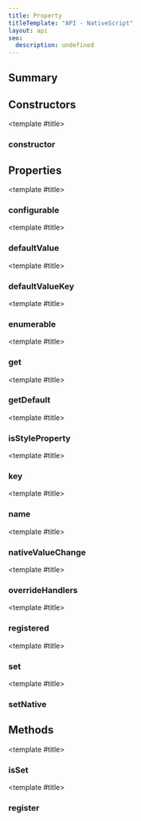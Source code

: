 ```yaml
---
title: Property
titleTemplate: "API - NativeScript"
layout: api
seo:
  description: undefined
---
```


<!-- This page is auto generated, do not edit manually. -->
<!-- Run "yarn generate:api-docs" to regenerate -->

<script setup lang="ts">
  import { provide } from "vue";
  import API_DATA from "./Property.data.json";
  
  provide('API_DATA', API_DATA);
</script>

<APIRefHierarchy v-once />

## <Heading ignore>Summary</Heading>

<APIRefSummary v-once />

## Constructors

<div class="">

<APIRef for="9063" v-once>

<template #title>

### constructor

</template>

</APIRef>

</div>

## Properties

<div class="">

<APIRef for="9093" v-once>

<template #title>

### configurable

</template>

</APIRef>

</div>

<div class="isReadonly">

<APIRef for="9074" v-once>

<template #title>

### defaultValue

</template>

</APIRef>

</div>

<div class="isReadonly">

<APIRef for="9073" v-once>

<template #title>

### defaultValueKey

</template>

</APIRef>

</div>

<div class="">

<APIRef for="9092" v-once>

<template #title>

### enumerable

</template>

</APIRef>

</div>

<div class="">

<APIRef for="9081" v-once>

<template #title>

### get

</template>

</APIRef>

</div>

<div class="isReadonly">

<APIRef for="9071" v-once>

<template #title>

### getDefault

</template>

</APIRef>

</div>

<div class="">

<APIRef for="9080" v-once>

<template #title>

### isStyleProperty

</template>

</APIRef>

</div>

<div class="isReadonly">

<APIRef for="9070" v-once>

<template #title>

### key

</template>

</APIRef>

</div>

<div class="isReadonly">

<APIRef for="9069" v-once>

<template #title>

### name

</template>

</APIRef>

</div>

<div class="isReadonly">

<APIRef for="9075" v-once>

<template #title>

### nativeValueChange

</template>

</APIRef>

</div>

<div class="">

<APIRef for="9088" v-once>

<template #title>

### overrideHandlers

</template>

</APIRef>

</div>

<div class="isPrivate">

<APIRef for="9068" v-once>

<template #title>

### registered

</template>

</APIRef>

</div>

<div class="">

<APIRef for="9084" v-once>

<template #title>

### set

</template>

</APIRef>

</div>

<div class="isReadonly">

<APIRef for="9072" v-once>

<template #title>

### setNative

</template>

</APIRef>

</div>

## Methods

<div class="">

<APIRef for="9099" v-once>

<template #title>

### isSet

</template>

</APIRef>

</div>

<div class="">

<APIRef for="9094" v-once>

<template #title>

### register

</template>

</APIRef>

</div>

